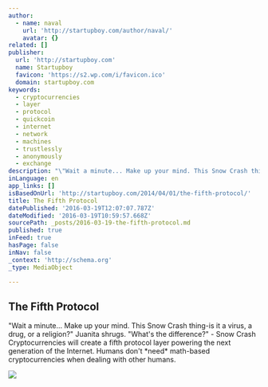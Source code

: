 ```yaml
---
author:
  - name: naval
    url: 'http://startupboy.com/author/naval/'
    avatar: {}
related: []
publisher:
  url: 'http://startupboy.com'
  name: Startupboy
  favicon: 'https://s2.wp.com/i/favicon.ico'
  domain: startupboy.com
keywords:
  - cryptocurrencies
  - layer
  - protocol
  - quickcoin
  - internet
  - network
  - machines
  - trustlessly
  - anonymously
  - exchange
description: "\"Wait a minute... Make up your mind. This Snow Crash thing-is it a virus, a drug, or a religion?\" Juanita shrugs. \"What's the difference?\" - Snow Crash Cryptocurrencies will create a fifth protocol layer powering the next generation of the Internet. Humans don't *need* math-based cryptocurrencies when dealing with other humans."
inLanguage: en
app_links: []
isBasedOnUrl: 'http://startupboy.com/2014/04/01/the-fifth-protocol/'
title: The Fifth Protocol
datePublished: '2016-03-19T12:07:07.787Z'
dateModified: '2016-03-19T10:59:57.668Z'
sourcePath: _posts/2016-03-19-the-fifth-protocol.md
published: true
inFeed: true
hasPage: false
inNav: false
_context: 'http://schema.org'
_type: MediaObject

---
```

<article style=""><h1>The Fifth Protocol</h1><p>"Wait a minute... Make up your mind. This Snow Crash thing-is it a virus, a drug, or a religion?" Juanita shrugs. "What's the difference?" - Snow Crash Cryptocurrencies will create a fifth protocol layer powering the next generation of the Internet. Humans don't *need* math-based cryptocurrencies when dealing with other humans.</p><img src="https://s0.wp.com/i/blank.jpg" /></article>